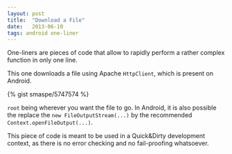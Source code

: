 ```yaml
---
layout: post
title:  "Download a File"
date:   2013-06-10
tags: android one-liner
---
```


One-liners are pieces of code that allow to rapidly perform a rather complex function in only one line.

This one downloads a file using Apache `HttpClient`, which is present on Android.

{% gist smaspe/5747574 %}

`root` being wherever you want the file to go. In Android, it is also possible the replace the `new FileOutputStream(...)` by the recommended `Context.openFileOutput(...)`.

This piece of code is meant to be used in a Quick&Dirty development context, as there is no error checking and no fail-proofing whatsoever.
